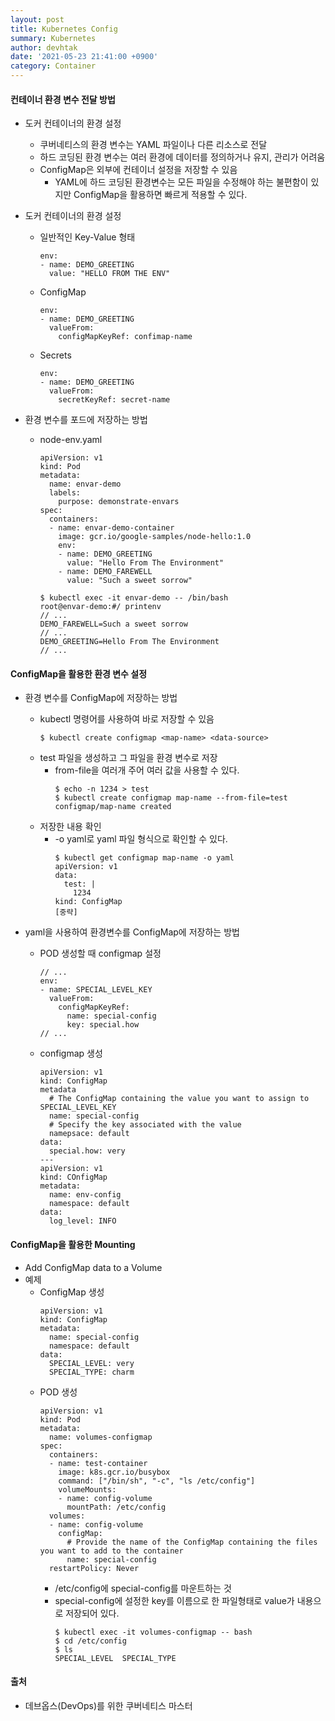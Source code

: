 ```yaml
---
layout: post
title: Kubernetes Config
summary: Kubernetes
author: devhtak
date: '2021-05-23 21:41:00 +0900'
category: Container
---
```


#### 컨테이너 환경 변수 전달 방법

- 도커 컨테이너의 환경 설정
  - 쿠버네티스의 환경 변수는 YAML 파일이나 다른 리소스로 전달
  - 하드 코딩된 환경 변수는 여러 환경에 데이터를 정의하거나 유지, 관리가 어려움
  - ConfigMap은 외부에 컨테이너 설정을 저장할 수 있음
    - YAML에 하드 코딩된 환경변수는 모든 파일을 수정해야 하는 불편함이 있지만 ConfigMap을 활용하면 빠르게 적용할 수 있다.

- 도커 컨테이너의 환경 설정
  - 일반적인 Key-Value 형태
    ```
    env:
    - name: DEMO_GREETING
      value: "HELLO FROM THE ENV"
    ```
    
  - ConfigMap
    ```
    env:
    - name: DEMO_GREETING
      valueFrom:
        configMapKeyRef: confimap-name
    ```
    
  - Secrets
    ```
    env:
    - name: DEMO_GREETING
      valueFrom:
        secretKeyRef: secret-name
    ```

- 환경 변수를 포드에 저장하는 방법
  - node-env.yaml
    ```
    apiVersion: v1
    kind: Pod
    metadata:
      name: envar-demo
      labels:
        purpose: demonstrate-envars
    spec:
      containers:
      - name: envar-demo-container
        image: gcr.io/google-samples/node-hello:1.0
        env:
        - name: DEMO_GREETING
          value: "Hello From The Environment"
        - name: DEMO_FAREWELL
          value: "Such a sweet sorrow"
    ```
    ```
    $ kubectl exec -it envar-demo -- /bin/bash
    root@envar-demo:#/ printenv
    // ...
    DEMO_FAREWELL=Such a sweet sorrow
    // ...
    DEMO_GREETING=Hello From The Environment
    // ...
    ```
    
#### ConfigMap을 활용한 환경 변수 설정

- 환경 변수를 ConfigMap에 저장하는 방법
  - kubectl 명령어를 사용하여 바로 저장할 수 있음
    ```
    $ kubectl create configmap <map-name> <data-source>
    ```
  - test 파일을 생성하고 그 파일을 환경 변수로 저장
    - from-file을 여러개 주어 여러 값을 사용할 수 있다.
      ```
      $ echo -n 1234 > test
      $ kubectl create configmap map-name --from-file=test
      configmap/map-name created
      ```
  - 저장한 내용 확인
    - -o yaml로 yaml 파일 형식으로 확인할 수 있다.
      ```
      $ kubectl get configmap map-name -o yaml
      apiVersion: v1
      data:
        test: |
          1234
      kind: ConfigMap
      [중략]
      ```

- yaml을 사용하여 환경변수를 ConfigMap에 저장하는 방법
  - POD 생성할 때 configmap 설정
    ```
    // ...
    env:
    - name: SPECIAL_LEVEL_KEY
      valueFrom:
        configMapKeyRef:
          name: special-config
          key: special.how
    // ...
    ```
  - configmap 생성
    ```
    apiVersion: v1
    kind: ConfigMap
    metadata
      # The ConfigMap containing the value you want to assign to SPECIAL_LEVEL_KEY
      name: special-config
      # Specify the key associated with the value
      namepsace: default
    data:
      special.how: very
    ---
    apiVersion: v1
    kind: COnfigMap
    metadata:
      name: env-config
      namespace: default
    data:
      log_level: INFO
    ```

#### ConfigMap을 활용한 Mounting

- Add ConfigMap data to a Volume
- 예제
  - ConfigMap 생성
    ```
    apiVersion: v1
    kind: ConfigMap
    metadata:
      name: special-config
      namespace: default
    data:
      SPECIAL_LEVEL: very
      SPECIAL_TYPE: charm
    ```
  - POD 생성
    ```
    apiVersion: v1
    kind: Pod
    metadata:
      name: volumes-configmap
    spec:
      containers:
      - name: test-container
        image: k8s.gcr.io/busybox
        command: ["/bin/sh", "-c", "ls /etc/config"]
        volumeMounts:
        - name: config-volume
          mountPath: /etc/config
      volumes:
      - name: config-volume
        configMap:
          # Provide the name of the ConfigMap containing the files you want to add to the container
          name: special-config
      restartPolicy: Never
    ```
    - /etc/config에 special-config를 마운트하는 것
    - special-config에 설정한 key를 이름으로 한 파일형태로 value가 내용으로 저장되어 있다.
      ```
      $ kubectl exec -it volumes-configmap -- bash
      $ cd /etc/config
      $ ls
      SPECIAL_LEVEL  SPECIAL_TYPE
      ```

#### 출처

- 데브옵스(DevOps)를 위한 쿠버네티스 마스터
